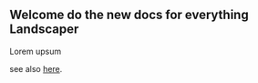 ## Welcome do the new docs for everything Landscaper

Lorem upsum

see also [here](motivation/motivation.md).
